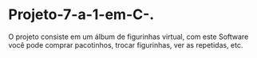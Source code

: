 # Projeto-7-a-1-em-C-.
O projeto consiste em um álbum de figurinhas virtual, com este Software você pode comprar pacotinhos, trocar figurinhas, ver as repetidas, etc.
